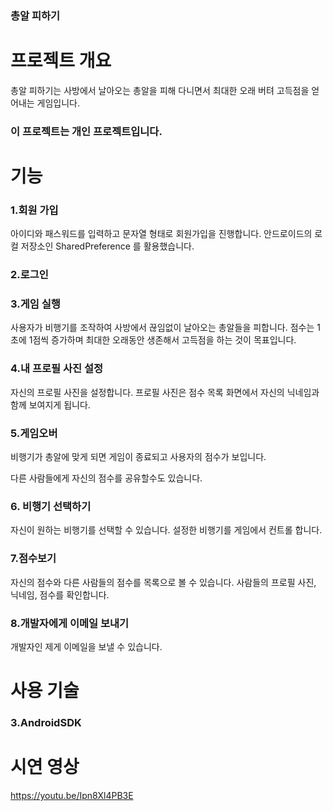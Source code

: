 ### 총알 피하기

# **프로젝트 개요**

총알 피하기는 사방에서 날아오는 총알을 피해 다니면서 최대한 오래 버텨 고득점을 얻어내는 게임입니다.

### 이 프로젝트는 개인 프로젝트입니다.

# **기능**

### 1.회원 가입

아이디와 패스워드를 입력하고 문자열 형태로 회원가입을 진행합니다. 안드로이드의 로컬 저장소인 SharedPreference 를 활용했습니다.

### 2.로그인

### 3.게임 실행
사용자가 비행기를 조작하여 사방에서 끊임없이 날아오는 총알들을 피합니다. 점수는 1초에 1점씩 증가하며 최대한 오래동안 생존해서 고득점을 하는 것이 목표입니다.

### 4.내 프로필 사진 설정
자신의 프로필 사진을 설정합니다. 프로필 사진은 점수 목록 화면에서 자신의 닉네임과 함께 보여지게 됩니다.

### 5.게임오버
비행기가 총알에 맞게 되면 게임이 종료되고 사용자의 점수가 보입니다. 

다른 사람들에게 자신의 점수를 공유할수도 있습니다.

### 6. 비행기 선택하기

자신이 원하는 비행기를 선택할 수 있습니다. 설정한 비행기를 게임에서 컨트롤 합니다.

### 7.점수보기

자신의 점수와 다른 사람들의 점수를 목록으로 볼 수 있습니다. 사람들의 프로필 사진, 닉네임, 점수를 확인합니다.

### 8.개발자에게 이메일 보내기

개발자인 제게 이메일을 보낼 수 있습니다.

# **사용 기술**

### 3.AndroidSDK


# **시연 영상**
https://youtu.be/Ipn8Xl4PB3E

